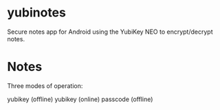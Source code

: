 yubinotes
=========

Secure notes app for Android using the YubiKey NEO to encrypt/decrypt notes.

Notes
====

Three modes of operation:

yubikey (offline)
yubikey (online)
passcode (offline)
